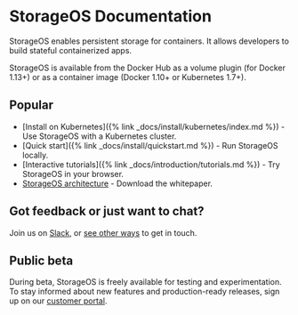# StorageOS Documentation

StorageOS enables persistent storage for containers. It allows developers to
build stateful containerized apps.

StorageOS is available from the Docker Hub as a volume plugin (for Docker 1.13+)
or as a container image (Docker 1.10+ or Kubernetes 1.7+).


## Popular

* [Install on Kubernetes]({% link _docs/install/kubernetes/index.md %}) - Use StorageOS with a Kubernetes cluster.
* [Quick start]({% link _docs/install/quickstart.md %}) - Run StorageOS locally.
* [Interactive tutorials]({% link _docs/introduction/tutorials.md %}) - Try StorageOS in your browser.
* [StorageOS architecture](http://resources.storageos.com/storageos_platform_architecture_overview) - Download the whitepaper.

## Got feedback or just want to chat?

Join us on [Slack](https://slack.storageos.com), or [see other
ways](https://support.storageos.com) to get in touch.

<script async defer src="http://slack.storageos.com/slackin.js"></script>

## Public beta

During beta, StorageOS is freely available for testing and experimentation. To
stay informed about new features and production-ready releases, sign up on our
[customer portal](https://my.storageos.com).
